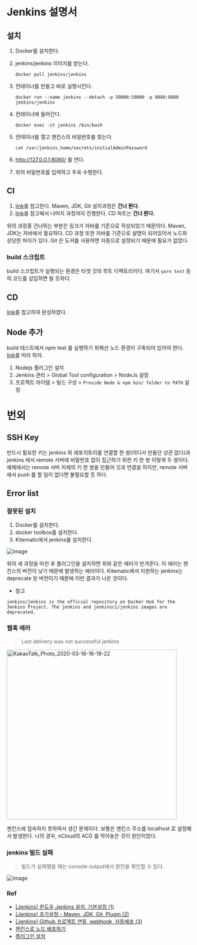 # Jenkins 설명서 

## 설치

1. Docker를 설치한다.

2. jenkins/jenkins 이미지를 받는다.

   ```shell
   docker pull jenkins/jenkins
   ```

3. 컨테이너를 만들고 바로 실행시킨다.

   ```shell
   docker run --name jenkins --detach -p 50000:50000 -p 8080:8080 jenkins/jenkins
   ```

4. 컨테이너에 들어간다.

   ```shell
   docker exec -it jenkins /bin/bash
   ```

5. 컨테이너를 열고 젠킨스의 비밀번호를 찾는다.

   ```shell
   cat /var/jenkins_home/secrets/initialAdminPassword
   ```

   

6. http://127.0.0.1:8080/ 를 연다.

7. 위의 비밀번호를 입력하고 주욱 수행한다.



## CI

1. [link](https://kutar37.tistory.com/entry/Jenkins-추가설정-Maven-JDK-Git-Plugin-2?category=776504)를 참고한다. Maven, JDK, Git 설치과정은 **건너 뛴다.**
2. [link](https://kutar37.tistory.com/entry/Jenkins-Github-연동-자동배포-3?category=776504)를 참고해서 나머지 과정까지 진행한다. CD 파트는 **건너 뛴다.**

위의 과정중 건너뛰는 부분은 링크가 자바를 기준으로 작성되었기 때문이다. Maven, JDK는 자바에서 필요하다. CD 과정 또한 자바를 기준으로 설명이 되어있어서 노드와 상당한 차이가 있다. Git 은 도커를 사용하면 자동으로 설정되기 때문에 필요가 없었다.

### build 스크립트

build 스크립트가 실행되는 환경은 타겟 깃의 루트 디렉토리이다. 여기서 `yarn test` 등의 코드를 삽입하면 될 듯하다.

## CD

[link](https://setyourmindpark.github.io/2017/04/22/jenkins/jenkins-2/)를 참고하여 완성하였다.

## Node 추가

build 테스트에서 npm test 를 실행하기 위해선 노드 환경이 구축되어 있어야 한다. [link](https://plugins.jenkins.io/nodejs/)를 따라 하자.

1. Nodejs 플러그인 설치
2. Jenkins 관리 > Global Tool configuration > NodeJs 설정
3. 프로젝트 아이템 > 빌드 구성 > `Provide Node & npm bin/ folder to PATH` 설정

# 번외

## SSH Key

반드시 필요한 키는 jenkins 와 레포지토리를 연결할 한 쌍(어디서 만들던 상관 없다)과 jenkins 에서 remote 서버에 비밀번호 없이 접근하기 위한 키 한 쌍 이렇게 두 쌍이다. 예제에서는 remote 서버 자체의 키 한 쌍을 만들어 깃과 연결을 하지만, remote 서버에서 push 를 할 일이 없다면 불필요할 듯 하다.

## Error list

### 잘못된 설치

1. Docker를 설치한다.
2. docker toolbox를 설치한다.
3. Kitematic에서 jenkins를 설치한다.

![image](https://user-images.githubusercontent.com/40619551/74794351-4b82e480-5306-11ea-87d2-e515303e12e2.png)

위의 세 과정을 마친 후 플러그인을 설치하면 위와 같은 에러가 반겨준다. 이 에러는 젠킨스의 버전이 낮기 때문에 발생하는 에러이다. Kitematic에서 지원하는 jenkins는 deprecate 된 버전이기 때문에 이런 결과가 나온 것이다.

* 참고

```
jenkins/jenkins is the official repository on Docker Hub for the Jenkins Project. The jenkins and jenkinsci/jenkins images are deprecated.
```



### 웹훅 에러

> Last delivery was not successful jenkins

<img width="462" alt="KakaoTalk_Photo_2020-03-16-16-18-22" src="https://media.oss.navercorp.com/user/17102/files/19985d00-67a2-11ea-8b20-0965ed66db8c">

젠킨스에 접속하지 못하여서 생긴 문제이다. 보통은 젠킨스 주소를 localhost 로 설정해서 발생한다. 나의 경우, nCloud의 ACG 를 막아놓은 것이 원인이었다.

### jenkins 빌드 실패

> 빌드가 실패했을 때는 console output에서 원인을 확인할 수 있다.

![image](https://media.oss.navercorp.com/user/17102/files/de972900-67a3-11ea-9bdb-e69360270816)


### Ref

- [[Jenkins] 윈도우 Jenkins 설치, 기본설정 (1)](https://kutar37.tistory.com/entry/윈도우-Jenkins-설치-기본설정)
- [[Jenkins] 추가설정 - Maven, JDK, Git, Plugin (2)](https://kutar37.tistory.com/entry/Jenkins-추가설정-Maven-JDK-Git-Plugin-2?category=776504)
- [[Jenkins] Github 프로젝트 연동, webhook, 자동배포 (3)](https://kutar37.tistory.com/entry/Jenkins-Github-연동-자동배포-3?category=776504)
- [젠킨스로 노드 배포하기](https://setyourmindpark.github.io/2017/04/22/jenkins/jenkins-2/)
- [플러그인 설치](https://shy-blg.tistory.com/entry/Jenkins젠킨스-플러그인-직접-설치-방법)

